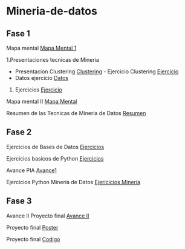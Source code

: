 # Mineria-de-datos
## Fase 1
Mapa mental [Mapa Mental 1](https://github.com/vanessaodlr/Mineria-de-datos/blob/master/MapaMental_1_1810699.pdf)

1.Presentaciones tecnicas de Mineria 
  - Presentacion Clustering [Clustering](https://github.com/patyarvizu/Mineria-de-datos/blob/master/Presentacion_Clustering_002_(Con_Ejercicio).pdf)
			                    - Ejercicio Clustering [Ejercicio](https://github.com/patyarvizu/Mineria-de-datos/blob/master/EjercicioClustering.ipynb)
  - Datos ejercicio [Datos](https://github.com/patyarvizu/Mineria-de-datos/blob/master/cars.csv)

1. Ejercicios [Ejercicio](https://github.com/gnoelopez/MineriaDeDatos/blob/master/Ejercicios1_1_002.pdf)

Mapa mental II [Mapa Mental](https://github.com/vanessaodlr/Mineria-de-datos/blob/master/MapaMental_2_1810699.pdf)


Resumen de las Tecnicas de Mineria de Datos [Resumen](https://github.com/vanessaodlr/Mineria-de-datos/blob/master/Resumen_TecnicasdeMineriadeDatos_1810699.pdf)

## Fase 2
Ejercicios de Bases de Datos [Ejercicios](https://github.com/vanessaodlr/Mineria-de-datos/blob/master/An%C3%A1lisisBD_1810699.pdf)

Ejercicios basicos de Python [Ejercicios](https://github.com/vanessaodlr/Mineria-de-datos/blob/master/PythonB%C3%A1sico_1810699.ipynb)

Avance PIA [Avance1](https://github.com/gnoelopez/MineriaDeDatos/blob/master/Avance1-PIA_13_002.pdf)

Ejercicios Python Minería de Datos [Ejericicios Minería](https://github.com/gnoelopez/MineriaDeDatos/blob/master/Ejercicios%20Python%20Miner%C3%ADa%20de%20Datos.ipynb)

## Fase 3
Avance II Proyecto final [Avance II](https://github.com/gnoelopez/MineriaDeDatos/blob/master/AvancePIA_II_002_13.ipynb)

Proyecto final [Poster](https://github.com/gnoelopez/MineriaDeDatos/blob/master/PIA_002_13.pdf)

Proyecto final [Codigo](https://github.com/gnoelopez/MineriaDeDatos/blob/master/PIA_002_13.ipynb)

